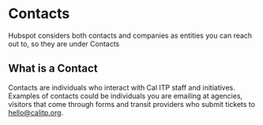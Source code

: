 # Contacts

Hubspot considers both contacts and companies as entities you can reach out to, so they are under Contacts

## What is a Contact

Contacts are individuals who interact with Cal ITP staff and initiatives. Examples of contacts could be individuals you are emailing at agencies, visitors that come through forms and transit providers who submit tickets to [hello@calitp.org](mailto:hello@calitp.org).

